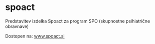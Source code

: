 # spoact
Predstavitev izdelka Spoact za program SPO (skupnostne psihiatrične obravnave)

Dostopen na: www.spoact.si
